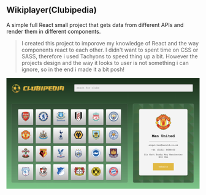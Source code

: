 ## Wikiplayer(Clubipedia)

A simple full React small project that gets data from different APIs and render them in different components.

> I created this project to imporove my knowledge of React and the way components react to each other. 
> I didn't want to spent time on CSS or SASS, therefore i used Tachyons to speed thing up a bit. However the projects design and the way it looks to user is not something i can ignore, so in the end i made it a bit posh!

![](https://raw.githubusercontent.com/amdkfe/wikiplayer/master/WikiPlayer(6).png)
